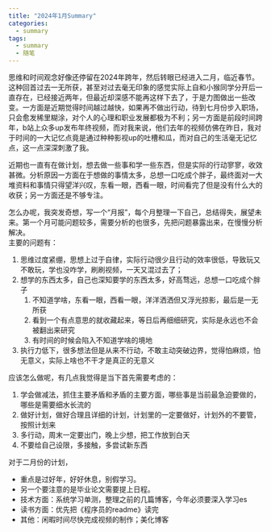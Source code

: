 ```yaml
---
title: "2024年1月Summary"
categories:
  - summary
tags:
  - summary
  - 随笔
---
```


思维和时间观念好像还停留在2024年跨年，然后转眼已经进入二月，临近春节。这种回首过去一无所获，甚至对过去毫无印象的感觉实际上自和小猴同学分开后一直存在，已经接近两年，但最近却深感不能再这样下去了，于是力图做出一些改变。一方面是近期觉得时间越过越快，如果再不做出行动，待到七月份步入职场，只会愈发稀里糊涂，对个人的心理和职业发展都极为不利；另一方面是前段时间跨年，b站上众多up发布年终视频，而对我来说，他们去年的视频仿佛在昨日，我对于时间的一大记忆点竟是通过种种影视up的吐槽和瓜，而对自己的生活毫无记忆点，这一点深深刺激了我。

近期也一直有在做计划，想去做一些事和学一些东西，但是实际的行动寥寥，收效甚微。分析原因一方面在于想做的事情太多，总想一口吃成个胖子，最终面对一大堆资料和事情只得望洋兴叹，东看一眼，西看一眼，时间看完了但是没有什么大的收获；另一方面还是不够专注。

怎么办呢，我突发奇想，写一个“月报”，每个月整理一下自己，总结得失，展望未来。第一个月可能问题较多，需要分析的也很多，先把问题暴露出来，在慢慢分析解决。  
主要的问题有：
1. 思维过度紧绷，思想上过于自律，实际行动很少且行动的效率很低，导致玩又不敢玩，学也没咋学，刷刷视频，一天又混过去了；
2. 想学的东西太多，自己也深知要学的东西太多，好高骛远，总想一口吃成个胖子
   1. 不知道学啥，东看一眼，西看一眼，洋洋洒洒但又浮光掠影，最后是一无所获
   2. 看到一个有点意思的就收藏起来，等日后再细细研究，实际是永远也不会被翻出来研究
   3. 有时间的时候会陷入不知道学啥的境地
3. 执行力低下，很多想法但是从来不行动，不敢主动突破边界，觉得怕麻烦，怕无意义，实际上啥也不干才是真正的无意义

应该怎么做呢，有几点我觉得是当下首先需要考虑的：
1. 学会做减法，抓住主要矛盾和矛盾的主要方面，哪些事是当前最急迫要做的，哪些是需要细水长流的
2. 做好计划，做好合理且详细的计划，计划里的一定要做好，计划外的不要管，按照计划来
3. 多行动，周末一定要出门，晚上少想，把工作放到白天
4. 不要给自己设限，多接触，多尝试新东西

对于二月份的计划，
- 重点是过好年，好好休息，别假学习。
- 另一个要注意的是毕业论文需要提上日程。
- 技术方面：系统学习单测，整理之前的几篇博客，今年必须要深入学习es
- 读书方面：优先把《程序员的readme》读完
- 其他：闲暇时间尽快完成视频的制作；美化博客